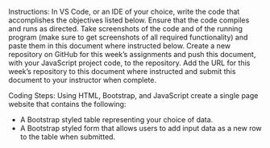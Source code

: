Instructions: In VS Code, or an IDE of your choice, write the code that accomplishes the objectives listed below. Ensure that the code compiles and runs as directed. Take screenshots of the code and of the running program (make sure to get screenshots of all required functionality) and paste them in this document where instructed below. Create a new repository on GitHub for this week’s assignments and push this document, with your JavaScript project code, to the repository. Add the URL for this week’s repository to this document where instructed and submit this document to your instructor when complete.



Coding Steps:
Using HTML, Bootstrap, and JavaScript create a single page website that contains the following:
- A Bootstrap styled table representing your choice of data.
- A Bootstrap styled form that allows users to add input data as a new row to the table when submitted.
